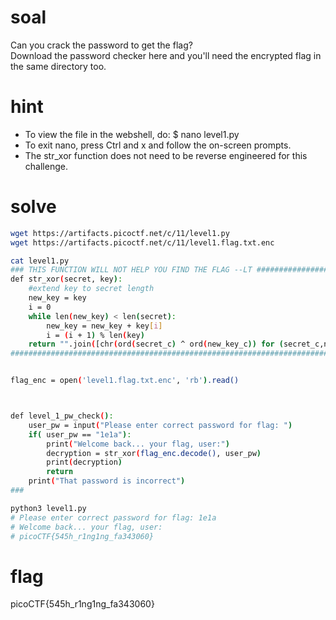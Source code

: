 # soal
Can you crack the password to get the flag? \
Download the password checker here and you'll need the encrypted flag in the same directory too.

# hint
- To view the file in the webshell, do: $ nano level1.py
- To exit nano, press Ctrl and x and follow the on-screen prompts.
- The str_xor function does not need to be reverse engineered for this challenge.

# solve
```bash
wget https://artifacts.picoctf.net/c/11/level1.py
wget https://artifacts.picoctf.net/c/11/level1.flag.txt.enc

cat level1.py
### THIS FUNCTION WILL NOT HELP YOU FIND THE FLAG --LT ########################
def str_xor(secret, key):
    #extend key to secret length
    new_key = key
    i = 0
    while len(new_key) < len(secret):
        new_key = new_key + key[i]
        i = (i + 1) % len(key)
    return "".join([chr(ord(secret_c) ^ ord(new_key_c)) for (secret_c,new_key_c) in zip(secret,new_key)])
###############################################################################


flag_enc = open('level1.flag.txt.enc', 'rb').read()



def level_1_pw_check():
    user_pw = input("Please enter correct password for flag: ")
    if( user_pw == "1e1a"):
        print("Welcome back... your flag, user:")
        decryption = str_xor(flag_enc.decode(), user_pw)
        print(decryption)
        return
    print("That password is incorrect")
###

python3 level1.py
# Please enter correct password for flag: 1e1a
# Welcome back... your flag, user:
# picoCTF{545h_r1ng1ng_fa343060}
```

# flag
picoCTF{545h_r1ng1ng_fa343060}